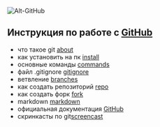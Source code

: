 ![Alt-GitHub](https://cdn-icons-png.flaticon.com/512/25/25231.png "GitHub")
## Инструкция по работе с [GitHub](https://github.com/)

- что такое git [about](./about.md)
- как установить на пк [install](./install.md)
- основные команды [commands](./commands.md)
- файл .gitignore [gitignore](./gitognore.md)
- ветвление [branches](./branches.md)
- как создать репозиторий [repo](./repo.md)
- как создать форк [fork](./fork.md)
- markdown [markdown](./markdown.md)
- официальная документация [GitHub](https://docs.github.com/en)
-  скринкасты по git[screencast](./screencast.md)